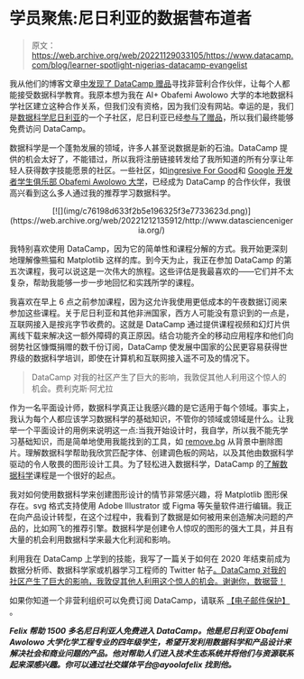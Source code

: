 # 学员聚焦:尼日利亚的数据营布道者

> 原文：<https://web.archive.org/web/20221129033105/https://www.datacamp.com/blog/learner-spotlight-nigerias-datacamp-evangelist>

我从他们的博客文章[中发现了 DataCamp 赠品](https://web.archive.org/web/20221212135912/https://www.datacamp.com/community/blog/free-datacamp-subscriptions)寻找非营利合作伙伴，让每个人都能接受数据科学教育。我原本想为我在 AI+ Obafemi Awolowo 大学的本地数据科学社区建立这种合作关系，但我们没有资格，因为我们没有网站。幸运的是，我们是[数据科学尼日利亚](https://web.archive.org/web/20221212135912/http://www.datasciencenigeria.org/)的一个子社区，尼日利亚已经[参与了赠品](https://web.archive.org/web/20221212135912/https://www.datacamp.com/community/blog/data-science-nigeria)，所以我们最终能够免费访问 DataCamp。

数据科学是一个蓬勃发展的领域，许多人甚至说数据是新的石油。DataCamp 提供的机会太好了，不能错过，所以我将注册链接转发给了我所知道的所有分享让年轻人获得数字技能愿景的社区。一些社区，如[ingresive For Good](https://web.archive.org/web/20221212135912/https://ingressive.org/)和 [Google 开发者学生俱乐部 Obafemi Awolowo 大学](https://web.archive.org/web/20221212135912/https://dscoau.com/)，已经成为 DataCamp 的合作伙伴，我很高兴看到这么多人通过我的推荐学习数据科学。

<center>[![](img/c76198d633f2b5e196325f3e7733623d.png)](https://web.archive.org/web/20221212135912/http://www.datasciencenigeria.org/)</center>

我特别喜欢使用 DataCamp，因为它的简单性和课程分解的方式。我开始更深刻地理解像熊猫和 Matplotlib 这样的库。到今天为止，我正在参加 DataCamp 的第五次课程，我可以说这是一次伟大的旅程。这些评估是我最喜欢的——它们并不太复杂，帮助我能够一步一步地回忆和实践所学的课程。

我喜欢在早上 6 点之前参加课程，因为这允许我使用更低成本的午夜数据订阅来参加这些课程。关于尼日利亚和其他非洲国家，西方人可能没有意识到的一点是，互联网接入是按兆字节收费的。这就是 DataCamp 通过提供课程视频和幻灯片供离线下载来解决这一额外障碍的真正原因。结合功能齐全的移动应用程序和他们向弱势社区慷慨捐赠的数千份订阅，DataCamp 使发展中国家的公民更容易获得世界级的数据科学培训，即使在计算机和互联网接入遥不可及的情况下。

> DataCamp 对我的社区产生了巨大的影响，我敦促其他人利用这个惊人的机会。费利克斯·阿尤拉

作为一名平面设计师，数据科学真正让我感兴趣的是它适用于每个领域。事实上，我认为每个人都应该学习数据科学的基础知识，不管你的领域或领域是什么。让我举一个平面设计的用例来说明这一点:当我开始设计时，我自学，所以我不能先学习基础知识，而是简单地使用我能找到的工具，如 [remove.bg](https://web.archive.org/web/20221212135912/http://remove.bg/) 从背景中删除图片。理解数据科学帮助我欣赏匹配字体、创建调色板的网站，以及其他由数据科学驱动的令人敬畏的图形设计工具。为了轻松进入数据科学，DataCamp 的[了解数据科学](https://web.archive.org/web/20221212135912/https://www.datacamp.com/courses/understanding-data-science)课程是一个很好的起点。

我对如何使用数据科学来创建图形设计的情节非常感兴趣，将 Matplotlib 图形保存在。svg 格式支持使用 Adobe Illustrator 或 Figma 等矢量软件进行编辑。我正在向产品设计转型，在这个过程中，我看到了数据是如何被用来创造解决问题的产品的，比如网飞的推荐引擎。数据科学是创建令人惊叹的图形的强大工具，并且有大量的机会利用数据科学来最大化利润和影响。

利用我在 DataCamp 上学到的技能，我写了一篇关于如何在 2020 年结束前成为数据分析师、数据科学家或机器学习工程师的 Twitter 帖子[。DataCamp 对我的社区产生了巨大的影响，我敦促其他人利用这个惊人的机会。谢谢你，数据营！](https://web.archive.org/web/20221212135912/https://twitter.com/Ayoolafelix/status/1324331120192856064?s=20)

如果你知道一个非营利组织可以免费订阅 DataCamp，请联系 [【电子邮件保护】](/web/20221212135912/https://www.datacamp.com/cdn-cgi/l/email-protection#03646a75666274627a436762776260626e732d606c6e) 。

***Felix 帮助 1500 多名尼日利亚人免费进入 DataCamp。他是尼日利亚 Obafemi Awolowo 大学化学工程专业的四年级学生，希望开发利用数据科学和产品设计来解决社会和商业问题的产品。他对帮助人们进入技术生态系统并将他们与资源联系起来深感兴趣。你可以通过社交媒体平台@ayoolafelix 找到他。***
